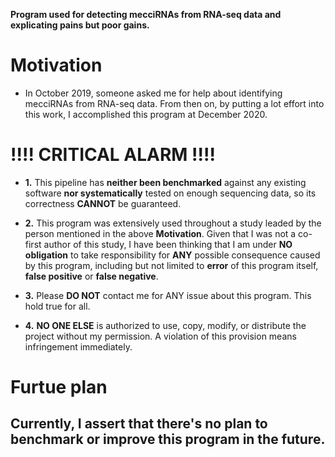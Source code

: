 __Program used for detecting mecciRNAs from RNA-seq data and explicating pains but poor gains.__

# Motivation  
  - In October 2019, someone asked me for help about identifying mecciRNAs from RNA-seq data. From then on, by putting a lot effort into this work, I accomplished this program at December 2020.

# __!!!!__ CRITICAL ALARM !!!!

  - **1.** This pipeline has __neither been benchmarked__ against any existing software __nor systematically__ tested on enough sequencing data, so its correctness __CANNOT__ be guaranteed.  

  - **2.** This program was extensively used throughout a study leaded by the person mentioned in the above __Motivation__. Given that I was not a co-first author of this study, I have been thinking that I am under **NO obligation** to take responsibility for __ANY__ possible consequence caused by this program, including but not limited to **error** of this program itself, **false positive** or **false negative**.  

  - **3.** Please __DO NOT__ contact me for ANY issue about this program. This hold true for all. 

  - **4.** __NO ONE ELSE__ is authorized to use, copy, modify, or distribute the project without my permission. A violation of this provision means infringement immediately.

# Furtue plan

## Currently, I assert that there's no plan to benchmark or improve this program in the future.
